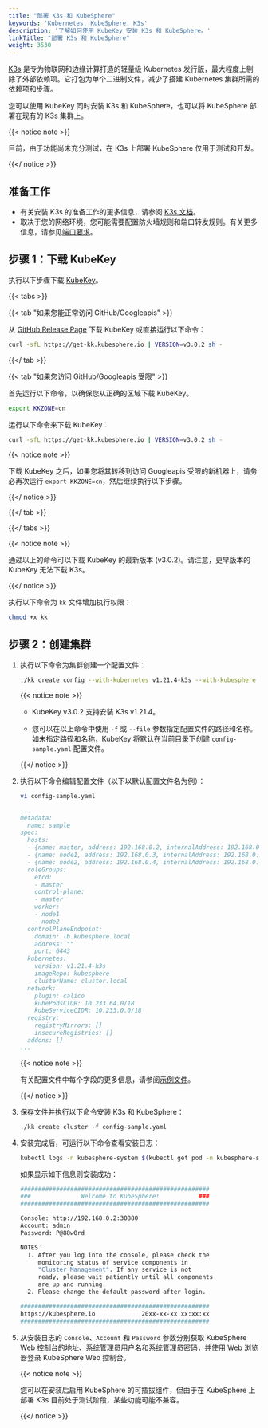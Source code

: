 ```yaml
---
title: "部署 K3s 和 KubeSphere"
keywords: 'Kubernetes, KubeSphere, K3s'
description: '了解如何使用 KubeKey 安装 K3s 和 KubeSphere。'
linkTitle: "部署 K3s 和 KubeSphere"
weight: 3530
---
```


[K3s](https://www.rancher.cn/k3s/) 是专为物联网和边缘计算打造的轻量级 Kubernetes 发行版，最大程度上剔除了外部依赖项。它打包为单个二进制文件，减少了搭建 Kubernetes 集群所需的依赖项和步骤。

您可以使用 KubeKey 同时安装 K3s 和 KubeSphere，也可以将 KubeSphere 部署在现有的 K3s 集群上。

{{< notice note >}} 

目前，由于功能尚未充分测试，在 K3s 上部署 KubeSphere 仅用于测试和开发。

{{</ notice >}} 

## 准备工作

- 有关安装 K3s 的准备工作的更多信息，请参阅 [K3s 文档](https://docs.rancher.cn/docs/k3s/installation/installation-requirements/_index)。
- 取决于您的网络环境，您可能需要配置防火墙规则和端口转发规则。有关更多信息，请参见[端口要求](../../../installing-on-linux/introduction/port-firewall/)。

## 步骤 1：下载 KubeKey

执行以下步骤下载 [KubeKey](../../../installing-on-linux/introduction/kubekey/)。

{{< tabs >}}

{{< tab "如果您能正常访问 GitHub/Googleapis" >}}

从 [GitHub Release Page](https://github.com/kubesphere/kubekey/releases) 下载 KubeKey 或直接运行以下命令：

```bash
curl -sfL https://get-kk.kubesphere.io | VERSION=v3.0.2 sh -
```

{{</ tab >}}

{{< tab "如果您访问 GitHub/Googleapis 受限" >}}

首先运行以下命令，以确保您从正确的区域下载 KubeKey。

```bash
export KKZONE=cn
```

运行以下命令来下载 KubeKey：

```bash
curl -sfL https://get-kk.kubesphere.io | VERSION=v3.0.2 sh -
```

{{< notice note >}}

下载 KubeKey 之后，如果您将其转移到访问 Googleapis 受限的新机器上，请务必再次运行 `export KKZONE=cn`，然后继续执行以下步骤。

{{</ notice >}} 

{{</ tab >}}

{{</ tabs >}}

{{< notice note >}}

通过以上的命令可以下载 KubeKey 的最新版本 (v3.0.2)。请注意，更早版本的 KubeKey 无法下载 K3s。

{{</ notice >}}

执行以下命令为 `kk` 文件增加执行权限：

```bash
chmod +x kk
```

## 步骤 2：创建集群

1. 执行以下命令为集群创建一个配置文件：

   ```bash
   ./kk create config --with-kubernetes v1.21.4-k3s --with-kubesphere v3.3.1
   ```

   {{< notice note >}}

   - KubeKey v3.0.2 支持安装 K3s v1.21.4。

   - 您可以在以上命令中使用 `-f` 或 `--file` 参数指定配置文件的路径和名称。如未指定路径和名称，KubeKey 将默认在当前目录下创建 `config-sample.yaml` 配置文件。

   {{</ notice >}} 

2. 执行以下命令编辑配置文件（以下以默认配置文件名为例）：

   ```bash
   vi config-sample.yaml
   ```

   ```yaml
   ...
   metadata:
     name: sample
   spec:
     hosts:
     - {name: master, address: 192.168.0.2, internalAddress: 192.168.0.2, user: ubuntu, password: Testing123}
     - {name: node1, address: 192.168.0.3, internalAddress: 192.168.0.3, user: ubuntu, password: Testing123}
     - {name: node2, address: 192.168.0.4, internalAddress: 192.168.0.4, user: ubuntu, password: Testing123}
     roleGroups:
       etcd:
       - master
       control-plane:
       - master
       worker:
       - node1
       - node2
     controlPlaneEndpoint:
       domain: lb.kubesphere.local
       address: ""
       port: 6443
     kubernetes:
       version: v1.21.4-k3s
       imageRepo: kubesphere
       clusterName: cluster.local
     network:
       plugin: calico
       kubePodsCIDR: 10.233.64.0/18
       kubeServiceCIDR: 10.233.0.0/18
     registry:
       registryMirrors: []
       insecureRegistries: []
     addons: []
   ...
   ```

   {{< notice note >}}

   有关配置文件中每个字段的更多信息，请参阅[示例文件](https://github.com/kubesphere/kubekey/blob/release-2.2/docs/config-example.md)。

   {{</ notice >}} 

3. 保存文件并执行以下命令安装 K3s 和 KubeSphere：

   ```
   ./kk create cluster -f config-sample.yaml
   ```

4. 安装完成后，可运行以下命令查看安装日志：

   ```bash
   kubectl logs -n kubesphere-system $(kubectl get pod -n kubesphere-system -l 'app in (ks-install, ks-installer)' -o jsonpath='{.items[0].metadata.name}') -f
   ```

   如果显示如下信息则安装成功：

   ```bash
   #####################################################
   ###              Welcome to KubeSphere!           ###
   #####################################################
   
   Console: http://192.168.0.2:30880
   Account: admin
   Password: P@88w0rd
   
   NOTES：
     1. After you log into the console, please check the
        monitoring status of service components in
        "Cluster Management". If any service is not
        ready, please wait patiently until all components
        are up and running.
     2. Please change the default password after login.
   
   #####################################################
   https://kubesphere.io             20xx-xx-xx xx:xx:xx
   #####################################################
   ```


5. 从安装日志的 `Console`、`Account` 和 `Password` 参数分别获取 KubeSphere Web 控制台的地址、系统管理员用户名和系统管理员密码，并使用 Web 浏览器登录 KubeSphere Web 控制台。

   {{< notice note >}}

   您可以在安装后启用 KubeSphere 的可插拔组件，但由于在 KubeSphere 上部署 K3s 目前处于测试阶段，某些功能可能不兼容。
   
   {{</ notice >}} 

